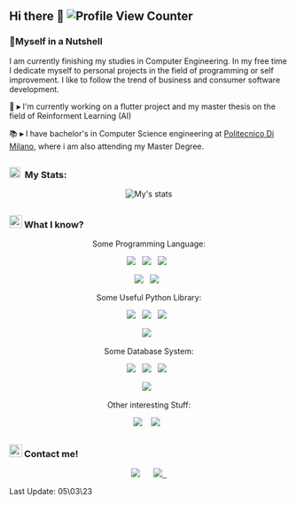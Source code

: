 ## Hi there 👋 ![Profile View Counter](https://komarev.com/ghpvc/?username=GppCalcagno&color=green)

<div align="left">
      
### 📕Myself in a Nutshell
      
I am currently finishing my studies in Computer Engineering. In my free time I dedicate myself to personal projects in the field of programming or self improvement. 
I like to follow the trend of business and consumer software development. 

🌱 **▸** I'm currently working on a flutter project and my master thesis on the field of Reinforment Learning (AI)
        
📚 **▸** I have bachelor's in Computer Science engineering at [Politecnico Di Milano](https://www.polimi.it/), where i am also attending my Master Degree.
 
</div>



##

### <img src="https://cdn3.emoji.gg/emojis/3716-blurple-github.png" width="20px" height="20px" alt="BlurpleGithub-emoji"></a>&#160; My Stats:


<div align="center">
<!-- 
![My's GitHub stats](https://github-readme-stats.vercel.app/api?username=GppCalcagno&show_icons=true&count_private=true&include_all_commits=true&theme=codeSTACKr&title_color=e73737&icon_color=e73737&border_color=0d1017&bg_color=0e1118)
-->
      
![My's stats](https://github-readme-stats.vercel.app/api/top-langs/?username=GppCalcagno&layout=compact&langs_count=10) 

<!--      
![My's stats](https://github-readme-streak-stats.herokuapp.com/?user=GppCalcagno&theme=dark&ring=e73737&currStreakNum=ffffff&hide_border=true&background=0E1118)
-->
      
</div>

##

### <img src="https://cdn3.emoji.gg/emojis/8388-moyaimad.png" width="23px" height="23px" alt="Moyaimad"></a> What I know?

<div align="center">
<!-- LINE OF 3 -->

Some Programming Language:
<!-- C, Python, Flutter -->      
<img src="https://img.shields.io/badge/C-00599C?style=for-the-badge&logo=c&logoColor=white">&nbsp;&nbsp;
<img src="https://img.shields.io/badge/Python-FFD43B?style=for-the-badge&logo=python&logoColor=blue">&nbsp;&nbsp;
<img src="https://img.shields.io/badge/Flutter-%2302569B.svg?style=for-the-badge&logo=Flutter&logoColor=white">&nbsp;&nbsp;


<!-- Java,MATLAB -->
<img src="https://img.shields.io/badge/java-%23ED8B00.svg?style=for-the-badge&logo=java&logoColor=white">&nbsp;&nbsp;
<img src="https://img.shields.io/badge/GNU-OCTAVE-darkblue?style=for-the-badge&logo=octave&logoColor=fcd683">&nbsp;&nbsp;

Some Useful Python Library:
<!-- SELENIUM, KERAS, TENSORFLOW -->
<img src="https://img.shields.io/badge/Keras-FF0000?style=for-the-badge&logo=keras&logoColor=white">&nbsp;&nbsp;
<img src="https://img.shields.io/badge/TensorFlow-FF6F00?style=for-the-badge&logo=tensorflow&logoColor=white">&nbsp;&nbsp;
<img src="https://img.shields.io/badge/Selenium-43B02A?style=for-the-badge&logo=Selenium&logoColor=white">&nbsp;&nbsp;

<!-- , PANDAS -->
<img src="https://img.shields.io/badge/Pandas-2C2D72?style=for-the-badge&logo=pandas&logoColor=white">&nbsp;&nbsp;

  
  
Some Database System:
<!-- MYSQL, MONGODB, Neo4j , Apache Spark-->
<img src="https://img.shields.io/badge/MySQL-005C84?style=for-the-badge&logo=mysql&logoColor=white">&nbsp;&nbsp;
<img src="https://img.shields.io/badge/MongoDB-4EA94B?style=for-the-badge&logo=mongodb&logoColor=white">&nbsp;&nbsp;
<img src="https://img.shields.io/badge/Neo4j-018bff?style=for-the-badge&logo=neo4j&logoColor=white">&nbsp;&nbsp;
  
<img src="https://img.shields.io/badge/Apache_Spark-FFFFFF?style=for-the-badge&logo=apachespark&logoColor=#E35A16">&nbsp;&nbsp;

  

Other interesting Stuff:
  
<img src="https://img.shields.io/badge/Kaggle-20BEFF?style=for-the-badge&logo=Kaggle&logoColor=white"> &nbsp;&nbsp;
<img src="https://img.shields.io/badge/firebase-%23039BE5.svg?style=for-the-badge&logo=firebase">&nbsp;&nbsp;  
  
</div>

##

### <img src="https://cdn3.emoji.gg/emojis/2495-smsmessage.png" width="23px" height="23px" alt="SMSMessage"></a> Contact me!

<div align="center">
<a href="mailto:gpp.calcagno@gmail.com"><img src="https://img.shields.io/badge/Gmail-D14836?style=for-the-badge&logo=gmail&logoColor=white"></a>
&nbsp;&nbsp;&nbsp;&nbsp;  
<a href="https://it.linkedin.com/in/giuseppe-calcagno-80572924a"><img src="https://img.shields.io/badge/LinkedIn-0077B5?style=for-the-badge&logo=linkedin&logoColor=white">&nbsp;&nbsp;</a>
</div>

Last Update: 05\03\23

